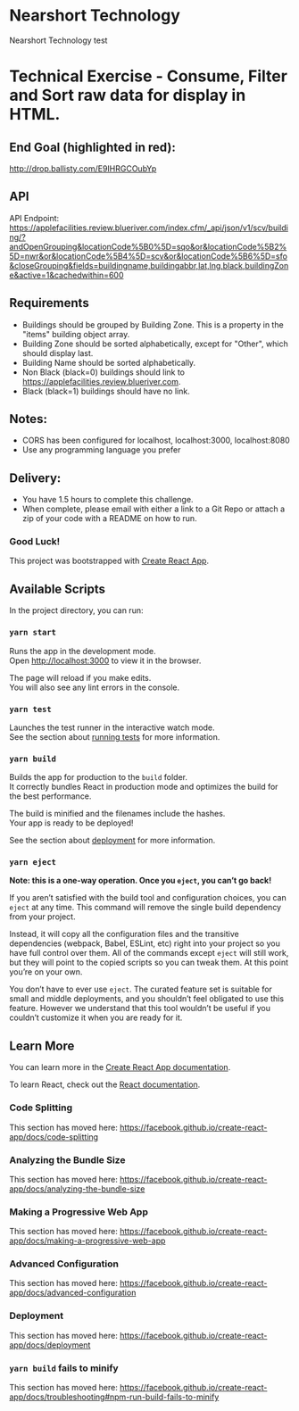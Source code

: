 # Nearshort Technology
Nearshort Technology test

# Technical Exercise - Consume, Filter and Sort raw data for display in HTML.
## End Goal (highlighted in red): 
http://drop.ballisty.com/E9IHRGCOubYp 

## API
API Endpoint: https://applefacilities.review.blueriver.com/index.cfm/_api/json/v1/scv/building/?andOpenGrouping&locationCode%5B0%5D=sqo&or&locationCode%5B2%5D=nwr&or&locationCode%5B4%5D=scv&or&locationCode%5B6%5D=sfo&closeGrouping&fields=buildingname,buildingabbr,lat,lng,black,buildingZone&active=1&cachedwithin=600

## Requirements
* Buildings should be grouped by Building Zone. This is a property in the "items" building object array.
* Building Zone should be sorted alphabetically, except for "Other", which should display last.
* Building Name should be sorted alphabetically.
* Non Black (black=0) buildings should link to https://applefacilities.review.blueriver.com.
* Black (black=1) buildings should have no link.

## Notes:
* CORS has been configured for localhost, localhost:3000, localhost:8080
* Use any programming language you prefer

## Delivery:
* You have 1.5 hours to complete this challenge.
* When complete, please email with either a link to a Git Repo or attach a zip of your code with a README on how to run.

### Good Luck!

This project was bootstrapped with [Create React App](https://github.com/facebook/create-react-app).

## Available Scripts

In the project directory, you can run:

### `yarn start`

Runs the app in the development mode.<br />
Open [http://localhost:3000](http://localhost:3000) to view it in the browser.

The page will reload if you make edits.<br />
You will also see any lint errors in the console.

### `yarn test`

Launches the test runner in the interactive watch mode.<br />
See the section about [running tests](https://facebook.github.io/create-react-app/docs/running-tests) for more information.

### `yarn build`

Builds the app for production to the `build` folder.<br />
It correctly bundles React in production mode and optimizes the build for the best performance.

The build is minified and the filenames include the hashes.<br />
Your app is ready to be deployed!

See the section about [deployment](https://facebook.github.io/create-react-app/docs/deployment) for more information.

### `yarn eject`

**Note: this is a one-way operation. Once you `eject`, you can’t go back!**

If you aren’t satisfied with the build tool and configuration choices, you can `eject` at any time. This command will remove the single build dependency from your project.

Instead, it will copy all the configuration files and the transitive dependencies (webpack, Babel, ESLint, etc) right into your project so you have full control over them. All of the commands except `eject` will still work, but they will point to the copied scripts so you can tweak them. At this point you’re on your own.

You don’t have to ever use `eject`. The curated feature set is suitable for small and middle deployments, and you shouldn’t feel obligated to use this feature. However we understand that this tool wouldn’t be useful if you couldn’t customize it when you are ready for it.

## Learn More

You can learn more in the [Create React App documentation](https://facebook.github.io/create-react-app/docs/getting-started).

To learn React, check out the [React documentation](https://reactjs.org/).

### Code Splitting

This section has moved here: https://facebook.github.io/create-react-app/docs/code-splitting

### Analyzing the Bundle Size

This section has moved here: https://facebook.github.io/create-react-app/docs/analyzing-the-bundle-size

### Making a Progressive Web App

This section has moved here: https://facebook.github.io/create-react-app/docs/making-a-progressive-web-app

### Advanced Configuration

This section has moved here: https://facebook.github.io/create-react-app/docs/advanced-configuration

### Deployment

This section has moved here: https://facebook.github.io/create-react-app/docs/deployment

### `yarn build` fails to minify

This section has moved here: https://facebook.github.io/create-react-app/docs/troubleshooting#npm-run-build-fails-to-minify
